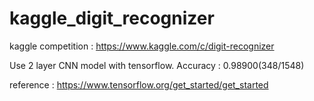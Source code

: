 # kaggle_digit_recognizer
kaggle competition : https://www.kaggle.com/c/digit-recognizer

Use 2 layer CNN model with tensorflow.
Accuracy : 0.98900(348/1548)


reference : 
https://www.tensorflow.org/get_started/get_started

